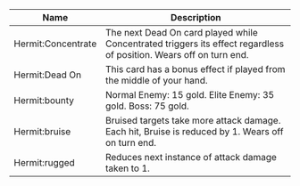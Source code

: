 | Name | Description |
| ---- | ----------- |
| Hermit:Concentrate | The next Dead On card played while Concentrated triggers its effect regardless of position. Wears off on turn end. |
| Hermit:Dead On | This card has a bonus effect if played from the middle of your hand. |
| Hermit:bounty | Normal Enemy: 15 gold. Elite Enemy: 35 gold. Boss: 75 gold. |
| Hermit:bruise | Bruised targets take more attack damage. Each hit, Bruise is reduced by 1. Wears off on turn end. |
| Hermit:rugged | Reduces next instance of attack damage taken to 1. |
